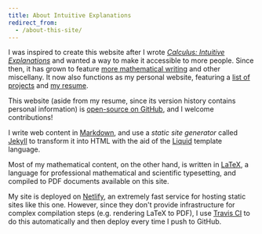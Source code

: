 ```yaml
---
title: About Intuitive Explanations
redirect_from:
  - /about-this-site/
---
```


I was inspired to create this website after I wrote [*Calculus:
Intuitive Explanations*](/math/calculus-intuitive-explanations/) and
wanted a way to make it accessible to more people. Since then, it has
grown to feature [more mathematical writing](/math/) and other
miscellany. It now also functions as my personal website, featuring a
[list of projects](/about/projects/) and [my
resume](/assets/Resume.pdf).

This website (aside from my resume, since its version history contains
personal information) is [open-source on
GitHub](https://github.com/raxod502/intuitive-explanations), and I
welcome contributions!

I write web content in
[Markdown](https://www.markdownguide.org/getting-started), and use a
*static site generator* called [Jekyll](https://jekyllrb.com/) to
transform it into HTML with the aid of the
[Liquid](https://shopify.github.io/liquid/) template language.

Most of my mathematical content, on the other hand, is written in
[LaTeX](https://www.latex-project.org/), a language for professional
mathematical and scientific typesetting, and compiled to PDF documents
available on this site.

My site is deployed on [Netlify](https://www.netlify.com/), an
extremely fast service for hosting static sites like this one.
However, since they don't provide infrastructure for complex
compilation steps (e.g. rendering LaTeX to PDF), I use [Travis
CI](https://travis-ci.org/) to do this automatically and then deploy
every time I push to GitHub.
